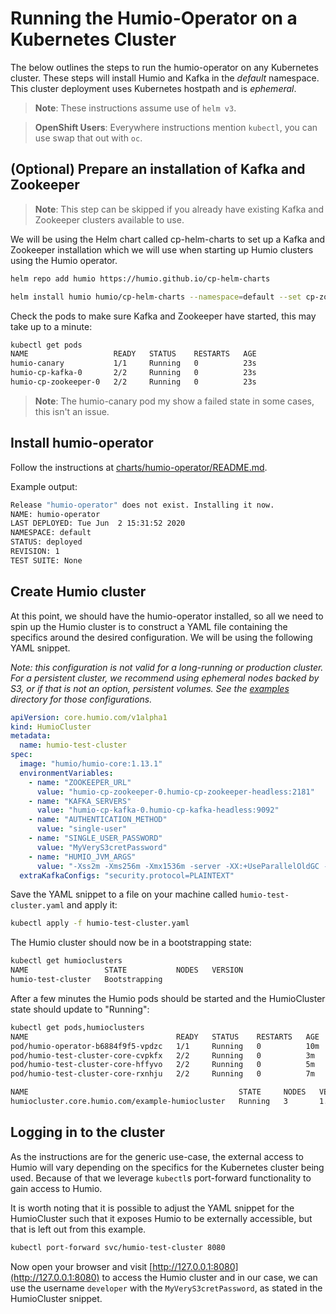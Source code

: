 # Running the Humio-Operator on a Kubernetes Cluster

The below outlines the steps to run the humio-operator on any Kubernetes cluster. These steps will install Humio and Kafka in the *default* namespace. This cluster deployment uses Kubernetes hostpath and is *ephemeral*.

> **Note**: These instructions assume use of `helm v3`.

> **OpenShift Users**: Everywhere instructions mention `kubectl`, you can use swap that out with `oc`.

## (Optional) Prepare an installation of Kafka and Zookeeper

> **Note**: This step can be skipped if you already have existing Kafka and Zookeeper clusters available to use.

We will be using the Helm chart called cp-helm-charts to set up a Kafka and Zookeeper installation which we will use when starting up Humio clusters using the Humio operator.

```bash
helm repo add humio https://humio.github.io/cp-helm-charts

helm install humio humio/cp-helm-charts --namespace=default --set cp-zookeeper.servers=1 --set cp-kafka.brokers=1 --set cp-schema-registry.enabled=false --set cp-kafka-rest.enabled=false --set cp-kafka-connect.enabled=false --set cp-ksql-server.enabled=false --set cp-control-center.enabled=false
```

Check the pods to make sure Kafka and Zookeeper have started, this may take up to a minute:

```bash
kubectl get pods
NAME                   READY   STATUS    RESTARTS   AGE
humio-canary           1/1     Running   0          23s
humio-cp-kafka-0       2/2     Running   0          23s
humio-cp-zookeeper-0   2/2     Running   0          23s
```

> **Note**: The humio-canary pod my show a failed state in some cases, this isn't an issue.

## Install humio-operator

Follow the instructions at [charts/humio-operator/README.md](charts/humio-operator/README.md).

Example output:

```bash
Release "humio-operator" does not exist. Installing it now.
NAME: humio-operator
LAST DEPLOYED: Tue Jun  2 15:31:52 2020
NAMESPACE: default
STATUS: deployed
REVISION: 1
TEST SUITE: None
```

## Create Humio cluster

At this point, we should have the humio-operator installed, so all we need to spin up the Humio cluster is to construct a YAML file containing the specifics around the desired configuration. We will be using the following YAML snippet.

_Note: this configuration is not valid for a long-running or production cluster. For a persistent cluster, we recommend using ephemeral nodes backed by S3, or if that is not an option, persistent volumes. See the [examples](https://github.com/humio/humio-operator/tree/master/examples) directory for those configurations._

```yaml
apiVersion: core.humio.com/v1alpha1
kind: HumioCluster
metadata:
  name: humio-test-cluster
spec:
  image: "humio/humio-core:1.13.1"
  environmentVariables:
    - name: "ZOOKEEPER_URL"
      value: "humio-cp-zookeeper-0.humio-cp-zookeeper-headless:2181"
    - name: "KAFKA_SERVERS"
      value: "humio-cp-kafka-0.humio-cp-kafka-headless:9092"
    - name: "AUTHENTICATION_METHOD"
      value: "single-user"
    - name: "SINGLE_USER_PASSWORD"
      value: "MyVeryS3cretPassword"
    - name: "HUMIO_JVM_ARGS"
      value: "-Xss2m -Xms256m -Xmx1536m -server -XX:+UseParallelOldGC -XX:+ScavengeBeforeFullGC -XX:+DisableExplicitGC -Dzookeeper.client.secure=false"
  extraKafkaConfigs: "security.protocol=PLAINTEXT"
```

Save the YAML snippet to a file on your machine called `humio-test-cluster.yaml` and apply it:

```bash
kubectl apply -f humio-test-cluster.yaml
```

The Humio cluster should now be in a bootstrapping state:

```bash
kubectl get humioclusters
NAME                 STATE           NODES   VERSION
humio-test-cluster   Bootstrapping
```

After a few minutes the Humio pods should be started and the HumioCluster state should update to "Running":

```bash
kubectl get pods,humioclusters
NAME                                 READY   STATUS    RESTARTS   AGE
pod/humio-operator-b6884f9f5-vpdzc   1/1     Running   0          10m
pod/humio-test-cluster-core-cvpkfx   2/2     Running   0          3m
pod/humio-test-cluster-core-hffyvo   2/2     Running   0          5m
pod/humio-test-cluster-core-rxnhju   2/2     Running   0          7m

NAME                                               STATE     NODES   VERSION
humiocluster.core.humio.com/example-humiocluster   Running   3       1.12.0--build-128433343--sha-3969325cc0f4040b24fbdd0728df4a1effa58a52
```

## Logging in to the cluster

As the instructions are for the generic use-case, the external access to Humio will vary depending on the specifics for the Kubernetes cluster being used. Because of that we leverage `kubectl`s port-forward functionality to gain access to Humio.

It is worth noting that it is possible to adjust the YAML snippet for the HumioCluster such that it exposes Humio to be externally accessible, but that is left out from this example.

```bash
kubectl port-forward svc/humio-test-cluster 8080
```

Now open your browser and visit [http://127.0.0.1:8080](http://127.0.0.1:8080) to access the Humio cluster and in our case, we can use the username `developer` with the `MyVeryS3cretPassword`, as stated in the HumioCluster snippet.
